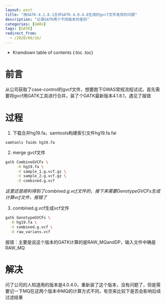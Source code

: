 ```yaml
---
layout: post
title: "用GATK-4.1.8.1合并GATK-4.0.4.0生成的gvcf文件发现的问题"
description: "记录GATK两个不同版本的差别"
categories: [GWAS]
tags: [GATK]
redirect_from:
  - /2020/09/16/
---
```


* Kramdown table of contents
{:toc .toc}

# 前言
从公司获取了case-control的gvcf文件，想要跑下GWAS常规流程试试，首先需要将gvcf用GATK工具进行合并，装了个GATK最新版本4.1.8.1，遇见了报错

# 过程

1. 下载合并hg19.fa，samtools构建索引文件hg19.fa.fai

~~~ 
samtools faidx hg19.fa 
~~~

2. merge gvcf文件

~~~ bash
gatk CombineGVCFs \
     -R hg19.fa \
     -V sample_1.g.vcf.gz \
     -V sample_2.g.vcf.gz \
     -O combined.g.vcf 
~~~

  *这里还是顺利得到了combined.g.vcf文件的，接下来需要GenotypeGVCFs生成计算vcf文件，报错了*

3. combined.g.vcf生成vcf文件

~~~ bash
gatk GenotypeGVCFs \
  -R hg19.fa \
  -V combined.g.vcf \
  -O raw_varians.vcf 
~~~

  报错：主要是说这个版本的GATK计算的是RAW_MQandDP，输入文件中确是RAW_MQ

# 解决
问了公司的人知道用的版本是4.0.4.0，重新装了这个版本，没有问题了，但是需要记一下MQ在这两个版本中MQ的计算方式不同，有空来比较下是否会影响后续过滤结果
